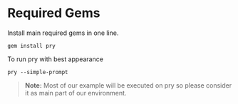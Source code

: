 # Required Gems

Install main required gems in one line.
```
gem install pry
```
To run pry with best appearance
```
pry --simple-prompt
```

> **Note:** Most of our example will be executed on pry so please consider it as main part of our environment.
